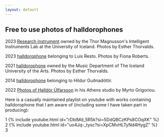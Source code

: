 ```yaml
---
layout: default
---
```


## Free to use photos of halldorophones

2023 [Research instrument](https://photos.app.goo.gl/hpr3v7gxzaGCb2kx8) owned by the Thor Magnusson's Intelligent Instruments Lab at the University of Iceland. Photos by Esther Thorvalds.

2023 [halldorophone](https://photos.app.goo.gl/5RiS7RPaYaTdKbcXA) belonging to Luis Resto. Photos by Fiona Roberts.

2021 [halldorophone](https://photos.app.goo.gl/radms79GpDBEskHB6) owned by the Music Department of The Iceland University of the Arts. Photos by Esther Thorvalds.

2014 [halldorophone](https://photos.app.goo.gl/ZpbYMDo1a8yz5ZMy9) belonging to Hildur Guðnadóttir.

2022 [Photos of Halldór Úlfarsson](https://photos.app.goo.gl/N6otv2LPmjWAUtMJ8) in his Athens studio by Myrto Grigoriou.

Here is a casually maintained playlist on youtube with works containing halldorophone that I am aware of (including some I have taken part in producing):

1
{% include youtube.html id="rDbIMd_5R5k?si=5DdQBCzKPs8COqXK" %}
2
{% include youtube.html id="uo4Jq-_tysc?si=XpCMvHLTyNd4HygZ" %}
3
